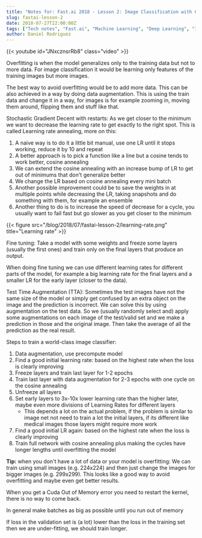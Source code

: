 ```yaml
---
title: "Notes for: Fast.ai 2018 - Lesson 2: Image Classification with CNN"
slug: fastai-lesson-2
date: 2018-07-27T22:00:00Z
tags: ["Tech notes", "Fast.ai", "Machine Learning", "Deep Learning", "Image classification", "CNN"]
author: Daniel Rodriguez
---
```


{{< youtube id="JNxcznsrRb8" class="video" >}}

Overfitting is when the model generalizes only to the training data but not to more data. For image classification it would be learning only features of the training images but more images.

The best way to avoid overfitting would be to add more data. This can be also achieved in a way by doing data augmentation. This is using the train data and change it in a way, for images is for example zooming in, moving them around, flipping them and stuff like that.

Stochastic Gradient Decent with restarts: As we get closer to the minimum we want to decrease the learning rate to get exactly to the right spot. This is called Learning rate annealing, more on this:

1. A naive way is to do it a little bit manual, use one LR until it stops working, reduce it by 10 and repeat
2. A better approach is to pick a function like a line but a cosine tends to work better, cosine annealing
3. We can extend the cosine annealing with an increase bump of LR to get out of minimums that don't generalize better
4. We change the LR based on cosine annealing every mini batch
5. Another possible improvement could be to save the weights in at multiple points while decreasing the LR, taking snapshots and do something with them, for example an ensemble
6. Another thing to do is to increase the speed of decrease for a cycle, you usually want to fail fast but go slower as you get closer to the minimum

{{< figure src="/blog/2018/07/fastai-lesson-2/learning-rate.png" title="Learning rate" >}}

Fine tuning: Take a model with some weights and freeze some layers (usually the first ones) and train only on the final layers that produce an output. 

When doing fine tuning we can use different learning rates for different parts of the model, for example a big learning rate for the final layers and a smaller LR for the early layer (closer to the data).

Test Time Augmentation (TTA): Sometimes the test images have not the same size of the model or simply get confused by an extra object on the image and the prediction is incorrect. We can solve this by using augmentation on the test data. So we (usually randomly select and) apply some augmentations on each image of the test/valid set and we make a prediction in those and the original image. Then take the average of all the prediction as the real result.

Steps to train a world-class image classifier:

1. Data augmentation, use precompute model
2. Find a good initial learning rate: based on the highest rate when the loss is clearly improving
3. Freeze layers and train last layer for 1-2 epochs
4. Train last layer with data augmentation for 2-3 epochs with one cycle on the cosine annealing
5. Unfreeze all layers
6. Set early layers to 3x-10x lower learning rate than the higher later, maybe even more divisions of Learning Rates for different layers
	- This depends a lot on the actual problem, if the problem is similar to image net not need to train a lot the initial layers, if its different like medical images those layers might require more work
7. Find a good initial LR again: based on the highest rate when the loss is clearly improving
8. Train full network with cosine annealing plus making the cycles have longer lengths until overfitting the model

**Tip:** when you don't have a lot of data or your model is overfitting: We can train using small images (e.g. 224x224) and then just change the images for bigger images (e.g. 299x299). This looks like a good way to avoid overfitting and maybe even get better results.

When you get a Cuda Out of Memory error you need to restart the kernel, there is no way to come back.

In general make batches as big as possible until you run out of memory

If loss in the validation set is (a lot) lower than the loss in the training set then we are under-fitting, we should train longer.

